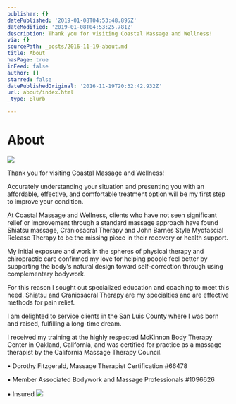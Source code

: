 ```yaml
---
publisher: {}
datePublished: '2019-01-08T04:53:48.895Z'
dateModified: '2019-01-08T04:53:25.781Z'
description: Thank you for visiting Coastal Massage and Wellness!
via: {}
sourcePath: _posts/2016-11-19-about.md
title: About
hasPage: true
inFeed: false
author: []
starred: false
datePublishedOriginal: '2016-11-19T20:32:42.932Z'
url: about/index.html
_type: Blurb

---
```

# **About**
![](https://the-grid-user-content.s3-us-west-2.amazonaws.com/f8941125-95c5-47be-9aef-fdd3ae7d07a2.jpg)

Thank you for visiting Coastal Massage and Wellness!

Accurately understanding your situation and presenting you with an affordable, effective, and comfortable treatment option will be my first step to improve your condition.

At Coastal Massage and Wellness, clients who have not seen significant relief or improvement through a standard massage approach have found Shiatsu massage, Craniosacral Therapy and John Barnes Style Myofascial Release Therapy to be the missing piece in their recovery or health support.

My initial exposure and work in the spheres of physical therapy and chiropractic care confirmed my love for helping people feel better by supporting the body's natural design toward self-correction through using complementary bodywork.

For this reason I sought out specialized education and coaching to meet this need. Shiatsu and Craniosacral Therapy are my specialties and are effective methods for pain relief.

I am delighted to service clients in the San Luis County where I was born and raised, fulfilling a long-time dream.

I received my training at the highly respected McKinnon Body Therapy Center in Oakland, California, and was certified for practice as a massage therapist by the California Massage Therapy Council.

• Dorothy Fitzgerald, Massage Therapist Certification \#66478

• Member Associated Bodywork and Massage Professionals \#1096626

• Insured
![](https://the-grid-user-content.s3-us-west-2.amazonaws.com/4f81adb7-c6a6-42e1-b720-5f018cb29c57.jpg)
